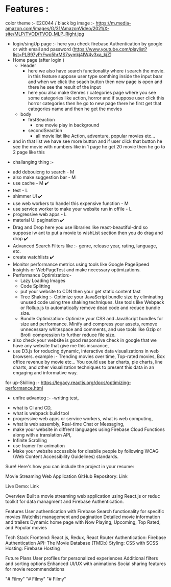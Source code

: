 # Features :
color theme :- E2C044 / black
bg image :- https://m.media-amazon.com/images/G/31/AmazonVideo/2021/X-site/MLP/TVOD/TVOD_MLP_Right.jpg


- login/singUp page :- here you check firebase Authentication by google or with email and password (https://www.youtube.com/playlist?list=PLB97yPrFwo5hrMS7symkj4IW4v3xa_kjZ) 
- Home page (after login )
  - Header
    - here we also have search functionality where i search the movie. in this feature suppose user type somthing inside the input baar and when we click the
      seach button then new page is open and there he see the result of the input 
    - here you also make Genres / categories page where you see some categories like action, horror and if suppose user click this horror categories then he go to new page there he first get that categories name and then he get the movies   
  - body
    - firstSeaction
      - one movie play in background  
    - secondSeaction
      - all movie list like Action, adventure, popular movies etc...  
- and in that list we have see more button and if user click that button he see the movie with numbers like in 1 page he get 20 movie then he go to 2 page like this 



* challanging thing :- 
 - add debouicng to search - M
 - also make suggestion bar - M
 -  use cache - M  ✔️
 - test - L
 - shimmer UI  ✔️
 - use web workers to handel this expensive function - M
 - use service worker to make your website run in offile - L
 - progressive web apps  - L
 - material Ui pagination ✔️
 - Drag and Drop here you use libraries like react-beautiful-dnd so suppose iw ant to put a movie to wishList section then you do drag and drop ✔️
 - Advanced Search Filters like :- genre, release year, rating, language, etc. 
 - create watchlists ✔️
 - Monitor performance metrics using tools like Google PageSpeed Insights or WebPageTest and make necessary optimizations.
 - Performance Optimization:- 
   - Lazy Loading Images
   - Code Splitting
   - put your website to CDN then your get static content fast
   - Tree Shaking :- Optimize your JavaScript bundle size by eliminating unused code using tree shaking techniques. Use tools like Webpack or Rollup.js to
     automatically remove dead code and reduce bundle size.
   - Bundle Optimization: Optimize your CSS and JavaScript bundles for size and performance. Minify and compress your assets, remove unnecessary whitespace and comments, and use tools like Gzip or Brotli compression to further reduce file size.
 - also check your website is good responsive check in google that we have any website that give me this insurance,
 - use D3.js for roducing dynamic, interactive data visualizations in web browsers. example :- Trending movies over time, Top-rated movies, Box office revenue by movie etc... You could use bar charts, pie charts, line charts, and other visualization techniques to present this data in an engaging and informative way.



for up-Skilling :- https://legacy.reactjs.org/docs/optimizing-performance.html


* unfire advanteg :- 
 -writing test,
 - what is CI and CD, 
 - what is webpack build tool
 - progressive web apps or service workers, what is web computing,
 - what is web assembly, Real-time Chat or Messaging,
 - make your website in diffrent languages using Firebase Cloud Functions along with a translation API,
 - Infinite Scrolling
 - use framer for animation 
 - Make your website accessible for disabile people by following WCAG (Web Content Accessibility Guidelines) standards. 







Sure! Here's how you can include the project in your resume:

Movie Streaming Web Application
GitHub Repository: Link

Live Demo: Link

Overview
Built a movie streaming web application using React.js or reduc toolkit for data managment and Firebase Authentication.

Features
User authentication with Firebase
Search functionality for specific movies
Watchlist management and pagination
Detailed movie information and trailers
Dynamic home page with Now Playing, Upcoming, Top Rated, and Popular movies


Tech Stack
Frontend: React.js, Redux, React Router
Authentication: Firebase Authentication
API: The Movie Database (TMDb)
Styling: CSS with SCSS
Hosting: Firebase Hosting


Future Plans
User profiles for personalized experiences
Additional filters and sorting options
Enhanced UI/UX with animations
Social sharing features for movie recommendations











































"# Filmy" 
"# Filmy" 
"# Filmy" 
